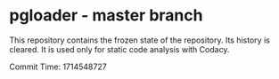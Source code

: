 # pgloader - master branch

This repository contains the frozen state of the repository.
Its history is cleared. It is used only for static code
analysis with Codacy.

Commit Time: 1714548727